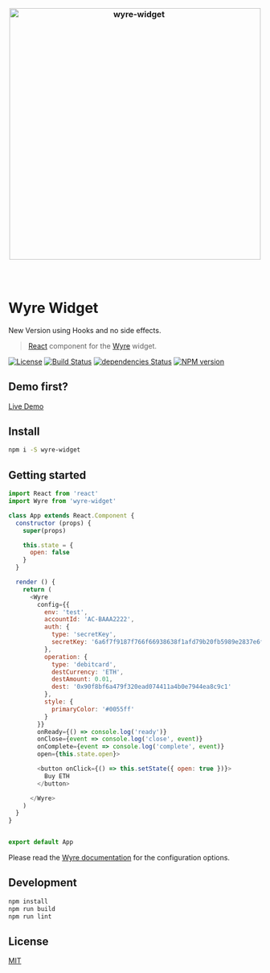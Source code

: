 <h3 align="center">
  <br />
  <img src="https://ipfs.io/ipfs/QmSSDhQdauJkKKCLnpLaptbuqzBRUyWtoStkkEx6ssjKqy" alt="wyre-widget" width="500" />
  <br />
  <br />
  <br />
</h3>

# Wyre Widget

New Version using Hooks and no side effects.

> [React](https://facebook.github.io/react/) component for the [Wyre](https://www.sendwyre.com/) widget.

[![License](http://img.shields.io/badge/license-MIT-blue.svg)](https://raw.githubusercontent.com/x5engine/wyre-widget/master/LICENSE)
[![Build Status](https://travis-ci.org/x5engine/wyre-widget.svg?branch=master)](https://travis-ci.org/x5engine/wyre-widget)
[![dependencies Status](https://david-dm.org/x5engine/wyre-widget/status.svg)](https://david-dm.org/x5engine/wyre-widget)
[![NPM version](https://badge.fury.io/js/wyre-widget.svg)](http://badge.fury.io/js/wyre-widget)

## Demo first?

[Live Demo](https://codesandbox.io/s/wyre-widget-demo-p2epv)

## Install

```bash
npm i -S wyre-widget
```

## Getting started

```javascript
import React from 'react'
import Wyre from 'wyre-widget'

class App extends React.Component {
  constructor (props) {
    super(props)

    this.state = {
      open: false
    }
  }

  render () {
    return (
      <Wyre
        config={{
          env: 'test',
          accountId: 'AC-BAAA2222',
          auth: {
            type: 'secretKey',
            secretKey: '6a6f7f9187f766f66938638f1afd79b20fb5989e2837e6f989'
          },
          operation: {
            type: 'debitcard',
            destCurrency: 'ETH',
            destAmount: 0.01,
            dest: '0x90f8bf6a479f320ead074411a4b0e7944ea8c9c1'
          },
          style: {
            primaryColor: '#0055ff'
          }
        }}
        onReady={() => console.log('ready')}
        onClose={event => console.log('close', event)}
        onComplete={event => console.log('complete', event)}
        open={this.state.open}>

        <button onClick={() => this.setState({ open: true })}>
          Buy ETH
        </button>

      </Wyre>
    )
  }
}


export default App
```

Please read the [Wyre documentation](https://docs.sendwyre.com/docs/widget-api) for the configuration options.

## Development

```bash
npm install
npm run build
npm run lint
```

## License

[MIT](License)
